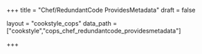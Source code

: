 +++
title = "Chef/RedundantCode ProvidesMetadata"
draft = false

layout = "cookstyle_cops"
data_path = ["cookstyle","cops_chef_redundantcode_providesmetadata"]

+++

<!-- The content of this page is automatically generated from the
cops_chef_redundantcode_providesmetadata.yml file in github.com/chef/cookstyle/blob/master/docs-chef-io/data/cookstyle/. -->
